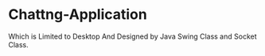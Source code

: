 # Chattng-Application
Which is Limited to Desktop
And Designed by Java Swing Class and Socket Class.
